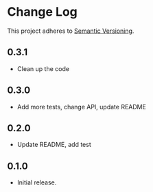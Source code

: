 # Change Log
This project adheres to [Semantic Versioning](http://semver.org/).

## 0.3.1

* Clean up the code

## 0.3.0

* Add more tests, change API, update README

## 0.2.0

* Update README, add test

## 0.1.0

* Initial release.

